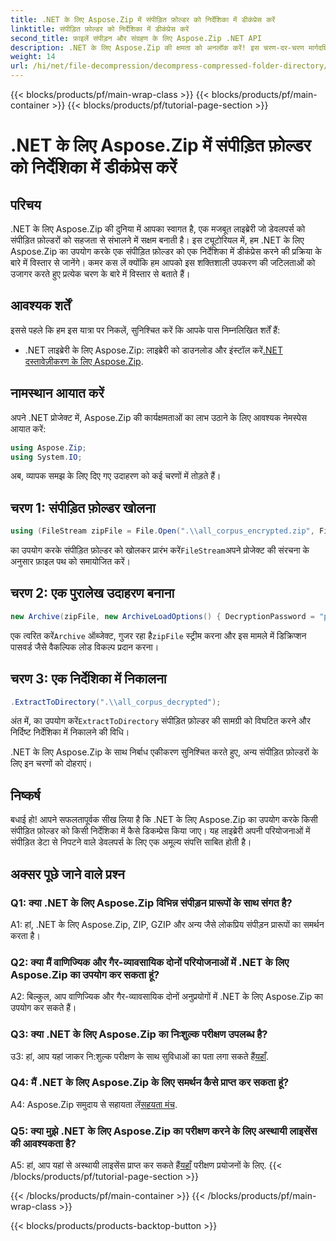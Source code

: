 ```yaml
---
title: .NET के लिए Aspose.Zip में संपीड़ित फ़ोल्डर को निर्देशिका में डीकंप्रेस करें
linktitle: संपीड़ित फ़ोल्डर को निर्देशिका में डीकंप्रेस करें
second_title: फ़ाइलें संपीड़न और संग्रहण के लिए Aspose.Zip .NET API
description: .NET के लिए Aspose.Zip की क्षमता को अनलॉक करें! इस चरण-दर-चरण मार्गदर्शिका से फ़ोल्डरों को आसानी से डीकंप्रेस करना सीखें। निर्बाध संपीड़न और निष्कर्षण की दुनिया में गोता लगाएँ।
weight: 14
url: /hi/net/file-decompression/decompress-compressed-folder-directory/
---
```


{{< blocks/products/pf/main-wrap-class >}}
{{< blocks/products/pf/main-container >}}
{{< blocks/products/pf/tutorial-page-section >}}

# .NET के लिए Aspose.Zip में संपीड़ित फ़ोल्डर को निर्देशिका में डीकंप्रेस करें

## परिचय

.NET के लिए Aspose.Zip की दुनिया में आपका स्वागत है, एक मजबूत लाइब्रेरी जो डेवलपर्स को संपीड़ित फ़ोल्डरों को सहजता से संभालने में सक्षम बनाती है। इस ट्यूटोरियल में, हम .NET के लिए Aspose.Zip का उपयोग करके एक संपीड़ित फ़ोल्डर को एक निर्देशिका में डीकंप्रेस करने की प्रक्रिया के बारे में विस्तार से जानेंगे। कमर कस लें क्योंकि हम आपको इस शक्तिशाली उपकरण की जटिलताओं को उजागर करते हुए प्रत्येक चरण के बारे में विस्तार से बताते हैं।

## आवश्यक शर्तें

इससे पहले कि हम इस यात्रा पर निकलें, सुनिश्चित करें कि आपके पास निम्नलिखित शर्तें हैं:

-  .NET लाइब्रेरी के लिए Aspose.Zip: लाइब्रेरी को डाउनलोड और इंस्टॉल करें[.NET दस्तावेज़ीकरण के लिए Aspose.Zip](https://reference.aspose.com/zip/net/).

## नामस्थान आयात करें

अपने .NET प्रोजेक्ट में, Aspose.Zip की कार्यक्षमताओं का लाभ उठाने के लिए आवश्यक नेमस्पेस आयात करें:

```csharp
using Aspose.Zip;
using System.IO;
```

अब, व्यापक समझ के लिए दिए गए उदाहरण को कई चरणों में तोड़ते हैं।

## चरण 1: संपीड़ित फ़ोल्डर खोलना

```csharp
using (FileStream zipFile = File.Open(".\\all_corpus_encrypted.zip", FileMode.Open))
```

 का उपयोग करके संपीड़ित फ़ोल्डर को खोलकर प्रारंभ करें`FileStream`अपने प्रोजेक्ट की संरचना के अनुसार फ़ाइल पथ को समायोजित करें।

## चरण 2: एक पुरालेख उदाहरण बनाना

```csharp
new Archive(zipFile, new ArchiveLoadOptions() { DecryptionPassword = "p@s$" })
```

 एक त्वरित करें`Archive` ऑब्जेक्ट, गुजर रहा है`zipFile` स्ट्रीम करना और इस मामले में डिक्रिप्शन पासवर्ड जैसे वैकल्पिक लोड विकल्प प्रदान करना।

## चरण 3: एक निर्देशिका में निकालना

```csharp
.ExtractToDirectory(".\\all_corpus_decrypted");
```

 अंत में, का उपयोग करें`ExtractToDirectory` संपीड़ित फ़ोल्डर की सामग्री को विघटित करने और निर्दिष्ट निर्देशिका में निकालने की विधि।

.NET के लिए Aspose.Zip के साथ निर्बाध एकीकरण सुनिश्चित करते हुए, अन्य संपीड़ित फ़ोल्डरों के लिए इन चरणों को दोहराएं।

## निष्कर्ष

बधाई हो! आपने सफलतापूर्वक सीख लिया है कि .NET के लिए Aspose.Zip का उपयोग करके किसी संपीड़ित फ़ोल्डर को किसी निर्देशिका में कैसे डिकम्प्रेस किया जाए। यह लाइब्रेरी अपनी परियोजनाओं में संपीड़ित डेटा से निपटने वाले डेवलपर्स के लिए एक अमूल्य संपत्ति साबित होती है।

## अक्सर पूछे जाने वाले प्रश्न

### Q1: क्या .NET के लिए Aspose.Zip विभिन्न संपीड़न प्रारूपों के साथ संगत है?

A1: हां, .NET के लिए Aspose.Zip, ZIP, GZIP और अन्य जैसे लोकप्रिय संपीड़न प्रारूपों का समर्थन करता है।

### Q2: क्या मैं वाणिज्यिक और गैर-व्यावसायिक दोनों परियोजनाओं में .NET के लिए Aspose.Zip का उपयोग कर सकता हूं?

A2: बिल्कुल, आप वाणिज्यिक और गैर-व्यावसायिक दोनों अनुप्रयोगों में .NET के लिए Aspose.Zip का उपयोग कर सकते हैं।

### Q3: क्या .NET के लिए Aspose.Zip का निःशुल्क परीक्षण उपलब्ध है?

 उ3: हां, आप यहां जाकर नि:शुल्क परीक्षण के साथ सुविधाओं का पता लगा सकते हैं[यहाँ](https://releases.aspose.com/).

### Q4: मैं .NET के लिए Aspose.Zip के लिए समर्थन कैसे प्राप्त कर सकता हूं?

 A4: Aspose.Zip समुदाय से सहायता लें[सहयता मंच](https://forum.aspose.com/c/zip/37).

### Q5: क्या मुझे .NET के लिए Aspose.Zip का परीक्षण करने के लिए अस्थायी लाइसेंस की आवश्यकता है?

 A5: हां, आप यहां से अस्थायी लाइसेंस प्राप्त कर सकते हैं[यहाँ](https://purchase.aspose.com/temporary-license/) परीक्षण प्रयोजनों के लिए.
{{< /blocks/products/pf/tutorial-page-section >}}

{{< /blocks/products/pf/main-container >}}
{{< /blocks/products/pf/main-wrap-class >}}

{{< blocks/products/products-backtop-button >}}
